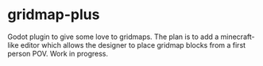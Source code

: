 # gridmap-plus

Godot plugin to give some love to gridmaps. The plan is to add a minecraft-like editor which allows the designer to place gridmap blocks from a first person POV. Work in progress.
